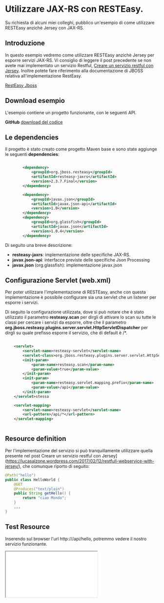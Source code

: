 # Utilizzare JAX-RS con RESTEasy.
Su richiesta di alcuni miei colleghi, pubblico un'esempio di come utilizzare RESTEasy anzichè Jersey con JAX-RS.

## Introduzione
In questo esempio vedremo come utilizzare RESTEasy anzichè Jersey per esporre servizi JAX-RS.
Vi consiglio di leggere il post precedente se non avete mai implementato un servizio Restful, [Creare un servizio restful con Jersey](https://lucasalzone.wordpress.com/2017/02/12/restfull-webservice-with-jersey/).
Inoltre potete fare riferimento alla documentazione di JBOSS relativa all'implementazione RestEasy.

[RestEasy Jboss](http://docs.jboss.org/resteasy/docs/2.3.7.Final/userguide/pdf/resteasy-reference-guide-en-US.pdf)

## Download esempio
L'esempio contiene un progetto funzionante, con le seguenti API.


**GitHub** [download del codice](https://github.com/lucasalzone/jaxrs_resteasy)

## Le dependencies
Il progetto è stato creato come progetto Maven base e sono state aggiunge le seguenti **dependencies**:

```xml

		<dependency>
			<groupId>org.jboss.resteasy</groupId>
			<artifactId>resteasy-jaxrs</artifactId>
			<version>2.3.7.Final</version>
		</dependency>

		<dependency>
			<groupId>javax.json</groupId>
			<artifactId>javax.json-api</artifactId>
			<version>1.0</version>
		</dependency>
		<dependency>
			<groupId>org.glassfish</groupId>
			<artifactId>javax.json</artifactId>
			<version>1.0.4</version>
		</dependency>

```	
Di seguito una breve descrizione:

* **resteasy-jaxrs**: implementazione delle specifiche JAX-RS.
* **javax.json-api**: interfacce previste delle specifiche Json Processing
* **javax.json** (org.glassfish): implementazione javax.json

## Configurazione Servlet (web.xml)
Per poter utilizzare l'implementazione di RESTEasy, anche con questa implementazione è possibile configurare sia una servlet che un listener per esporre i servizi.

Di seguito la configurazione utilizzata, dove si può notare che è stato utilizzato il parametro **resteasy.scan** per dirgli di attivare lo scan su tutte le classi per cercare i servizi da esporre, oltre che il parametro **org.jboss.resteasy.plugins.server.servlet.HttpServletDispatcher** per dirgli su quale prefisso esporre il servizio, che di default è /*.


```	xml
	
	<servlet>
		<servlet-name>resteasy-servlet</servlet-name>
		<servlet-class>org.jboss.resteasy.plugins.server.servlet.HttpServletDispatcher</servlet-class>
		<init-param>
			<param-name>resteasy.scan</param-name>
			<param-value>true</param-value>
		</init-param>
		<init-param>
			<param-name>resteasy.servlet.mapping.prefix</param-name>
			<param-value>/api</param-value>
		</init-param>
	</servlet>stessa

	<servlet-mapping>
		<servlet-name>resteasy-servlet</servlet-name>
		<url-pattern>/api/*</url-pattern>
	</servlet-mapping>
	
```		

## Resource definition
Per l'implementazione del servizio si può tranquillamente utilizzare quella presente nel post Creare un servizio restful con Jersey](https://lucasalzone.wordpress.com/2017/02/12/restfull-webservice-with-jersey/), che comunque riporto di seguito:

```java
@Path("hello") 
public class HelloWorld {
	@GET 
	@Produces("text/plain")
	public String getHello() {
		return "ciao Mondo";
	}
	...
}
```

## Test Resource
Inserendo sul browser l'url http://<context-pat>/api/hello, potremmo vedere il nostro servizio funzionante.
	
<iframe src="www.google.it"></iframe>
